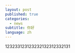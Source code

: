 ```yaml
---
layout: post
published: true
categories:
  - news
subtitle: 你好
language: zh
---
```

123233123123232132312332131
